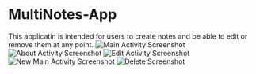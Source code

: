 # MultiNotes-App
This applicatin is intended for users to create notes and be able to edit or remove them at any point.
![Main Activity Screenshot]()
![About Activity Screenshot]()
![Edit Activity Screenshot]()
![New Main Activity Screenshot]()
![Delete Screenshot]()
